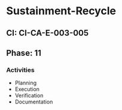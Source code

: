 # Sustainment-Recycle

## CI: CI-CA-E-003-005
## Phase: 11

### Activities
- Planning
- Execution
- Verification
- Documentation
